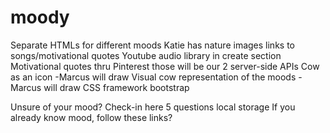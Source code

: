 # moody
Separate HTMLs for different moods
Katie has nature images 
links to songs/motivational quotes Youtube audio library in create section 
Motivational quotes thru Pinterest
those will be our 2 server-side APIs
Cow as an icon -Marcus will draw
Visual cow representation of the moods -Marcus will draw
CSS framework  bootstrap

Unsure of your mood? Check-in here 5 questions local storage
If you already know mood, follow these links?